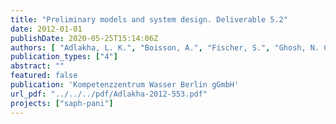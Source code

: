 ```yaml
---
title: "Preliminary models and system design. Deliverable 5.2"
date: 2012-01-01
publishDate: 2020-05-25T15:14:06Z
authors: [ "Adlakha, L. K.", "Boisson, A.", "Fischer, S.", "Ghosh, N. C.", "Grischek, T.", "Gulati, A.", "Gröschke, M.", "Indwar, S.", "Jain, C. K.", "Kimothi, P. C.", "Kloppmann, W.", "Kumar, S.", "Mittal, S.", "Patwal, P. S.", "Pettenati, M.", "Picot-Colbeaux, G.", "Rohilla, R. K.", "Ronghang, M.", "Saini, P.", "Sandhu, C.", "Semwal, R.", "Singh, D. K.", "sprenger", "Voltz, T." ]
publication_types: ["4"]
abstract: ""
featured: false
publication: 'Kompetenzzentrum Wasser Berlin gGmbH'
url_pdf: "../../../pdf/Adlakha-2012-553.pdf"
projects: ["saph-pani"]
---
```


